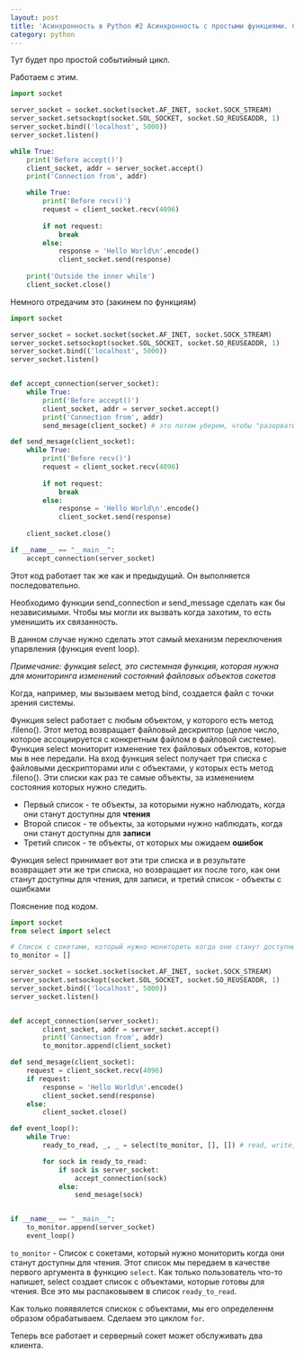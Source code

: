 ```yaml
---
layout: post
title: 'Асинхронность в Python #2 Асинхронность с простыми функциями. Событийный цикл'
category: python
---
```


Тут будет про простой событийный цикл.

Работаем с этим.

```python
import socket

server_socket = socket.socket(socket.AF_INET, socket.SOCK_STREAM)
server_socket.setsockopt(socket.SOL_SOCKET, socket.SO_REUSEADDR, 1)
server_socket.bind(('localhost', 5000))
server_socket.listen()

while True:
    print('Before accept()')
    client_socket, addr = server_socket.accept()
    print('Connection from', addr)

    while True:
        print('Before recv()')
        request = client_socket.recv(4096)
        
        if not request:
            break
        else:
            response = 'Hello World\n'.encode()
            client_socket.send(response)
    
    print('Outside the inner while')
    client_socket.close()
```

Немного отредачим это (закинем по функциям)

```python
import socket

server_socket = socket.socket(socket.AF_INET, socket.SOCK_STREAM)
server_socket.setsockopt(socket.SOL_SOCKET, socket.SO_REUSEADDR, 1)
server_socket.bind(('localhost', 5000))
server_socket.listen()


def accept_connection(server_socket):
    while True:
        print('Before accept()')
        client_socket, addr = server_socket.accept()
        print('Connection from', addr)
        send_mesage(client_socket) # это потом уберем, чтобы "разорвать связность между функциями"

def send_mesage(client_socket):
    while True:
        print('Before recv()')
        request = client_socket.recv(4096)
        
        if not request:
            break
        else:
            response = 'Hello World\n'.encode()
            client_socket.send(response)
    
    client_socket.close()

if __name__ == "__main__":
    accept_connection(server_socket)
```

Этот код работает так же как и предыдущий. Он выполняется последовательно.

Необходимо функции send_connection и send_message сделать как бы независимыми. Чтобы мы могли их вызвать когда захотим, то есть уменишить их связанность.

В данном случае нужно сделать этот самый механизм переключения упарвления (функция event loop).

*Примечание: функция select, это системная функция, которая нужна для мониторинга изменений состояний файловых объектов сокетов*

Когда, например, мы вызываем метод bind, создается файл с точки зрения системы.

Функция select работает с любым объектом, у которого есть метод .fileno(). Этот метод возвращает файловый дескриптор (целое число, которое ассоциируется с конкретным файлом в файловой системе). Функция select мониторит изменение тех файловых объектов, которые мы в нее передали. На вход функция select получает три списка с файловыми дескрипторами или с объектами, у которых есть метод .fileno(). Эти списки как раз те самые объекты, за изменением состояния которых нужно следить.

- Первый список - те объекты, за которыми нужно наблюдать, когда они станут доступны для **чтения**
- Второй список - те объекты, за которыми нужно наблюдать, когда они станут доступны для **записи**
- Третий список - те объекты, от которых мы ожидаем **ошибок** 

Функция select принимает вот эти три списка и в результате возвращает эти же три списка, но возвращает их после того, как они станут доступны для чтения, для записи, и третий список - объекты с ошибками

Пояснение под кодом.

```python
import socket
from select import select

# Список с сокетами, который нужно мониторить когда они станут доступны для чтения 
to_monitor = []

server_socket = socket.socket(socket.AF_INET, socket.SOCK_STREAM)
server_socket.setsockopt(socket.SOL_SOCKET, socket.SO_REUSEADDR, 1)
server_socket.bind(('localhost', 5000))
server_socket.listen()


def accept_connection(server_socket):
        client_socket, addr = server_socket.accept()
        print('Connection from', addr)
        to_monitor.append(client_socket)

def send_mesage(client_socket):
    request = client_socket.recv(4096)
    if request:
        response = 'Hello World\n'.encode()
        client_socket.send(response)
    else:
        client_socket.close()

def event_loop():
    while True:
        ready_to_read, _, _ = select(to_monitor, [], []) # read, write, errors

        for sock in ready_to_read:
            if sock is server_socket:
                accept_connection(sock)
            else:
                send_mesage(sock)


if __name__ == "__main__":
    to_monitor.append(server_socket)
    event_loop()
```

```to_monitor``` - Список с сокетами, который нужно мониторить когда они станут доступны для чтения. Этот список мы передаем в качестве первого аргумента в функцию ```select```. Как только пользователь что-то напишет, select создает список с объектами, которые готовы для чтения. Все это мы распаковывем в список ```ready_to_read```.

Как только пояявялется спискок с объектами, мы его определеннм образом обрабатываем. Сделаем это циклом ```for```.

Теперь все работает и серверный сокет может обслуживать два клиента.




































